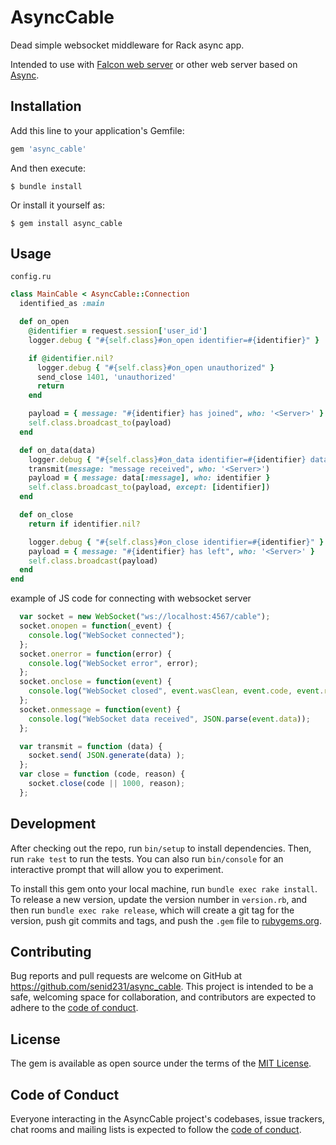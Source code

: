 # AsyncCable

Dead simple websocket middleware for Rack async app.

Intended to use with [Falcon web server](https://github.com/socketry/falcon) or other web server based on [Async](https://github.com/socketry/async).


## Installation

Add this line to your application's Gemfile:

```ruby
gem 'async_cable'
```

And then execute:

    $ bundle install

Or install it yourself as:

    $ gem install async_cable

## Usage

`config.ru`
```ruby
class MainCable < AsyncCable::Connection
  identified_as :main

  def on_open
    @identifier = request.session['user_id']
    logger.debug { "#{self.class}#on_open identifier=#{identifier}" }

    if @identifier.nil?
      logger.debug { "#{self.class}#on_open unauthorized" }
      send_close 1401, 'unauthorized'
      return
    end

    payload = { message: "#{identifier} has joined", who: '<Server>' }
    self.class.broadcast_to(payload)
  end

  def on_data(data)
    logger.debug { "#{self.class}#on_data identifier=#{identifier} data=#{data}" }
    transmit(message: "message received", who: '<Server>')
    payload = { message: data[:message], who: identifier }
    self.class.broadcast_to(payload, except: [identifier])
  end

  def on_close
    return if identifier.nil?

    logger.debug { "#{self.class}#on_close identifier=#{identifier}" }
    payload = { message: "#{identifier} has left", who: '<Server>' }
    self.class.broadcast(payload)
  end
end
```

example of JS code for connecting with websocket server 
```js
  var socket = new WebSocket("ws://localhost:4567/cable");
  socket.onopen = function(_event) { 
    console.log("WebSocket connected"); 
  };
  socket.onerror = function(error) { 
    console.log("WebSocket error", error); 
  };
  socket.onclose = function(event) { 
    console.log("WebSocket closed", event.wasClean, event.code, event.reason);
  };
  socket.onmessage = function(event) { 
    console.log("WebSocket data received", JSON.parse(event.data)); 
  };

  var transmit = function (data) {
    socket.send( JSON.generate(data) );
  };
  var close = function (code, reason) {
    socket.close(code || 1000, reason);
  };
```

## Development

After checking out the repo, run `bin/setup` to install dependencies. Then, run `rake test` to run the tests. You can also run `bin/console` for an interactive prompt that will allow you to experiment.

To install this gem onto your local machine, run `bundle exec rake install`. To release a new version, update the version number in `version.rb`, and then run `bundle exec rake release`, which will create a git tag for the version, push git commits and tags, and push the `.gem` file to [rubygems.org](https://rubygems.org).

## Contributing

Bug reports and pull requests are welcome on GitHub at https://github.com/senid231/async_cable. This project is intended to be a safe, welcoming space for collaboration, and contributors are expected to adhere to the [code of conduct](https://github.com/[USERNAME]/async_cable/blob/master/CODE_OF_CONDUCT.md).


## License

The gem is available as open source under the terms of the [MIT License](https://opensource.org/licenses/MIT).

## Code of Conduct

Everyone interacting in the AsyncCable project's codebases, issue trackers, chat rooms and mailing lists is expected to follow the [code of conduct](https://github.com/[USERNAME]/async_cable/blob/master/CODE_OF_CONDUCT.md).
